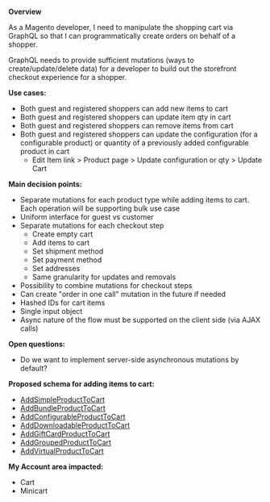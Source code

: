 **Overview**

As a Magento developer, I need to manipulate the shopping cart via GraphQL so that I can programmatically create orders on behalf of a shopper.

GraphQL needs to provide sufficient mutations (ways to create/update/delete data) for a developer to build out the storefront checkout experience for a shopper.

**Use cases:**
- Both guest and registered shoppers can add new items to cart
- Both guest and registered shoppers can update item qty in cart 
- Both guest and registered shoppers can remove items from cart
- Both guest and registered shoppers can update the configuration (for a configurable product) or quantity of a previously added configurable product in cart
    - Edit Item link > Product page > Update configuration or qty > Update Cart 

**Main decision points:**

- Separate mutations for each product type while adding items to cart. Each operation will be supporting bulk use case
- Uniform interface for guest vs customer
- Separate mutations for each checkout step
    - Create empty cart
    - Add items to cart
    - Set shipment method
    - Set payment method
    - Set addresses
    - Same granularity for updates and removals
- Possibility to combine mutations for checkout steps
- Can create "order in one call" mutation in the future if needed
- Hashed IDs for cart items
- Single input object
- Async nature of the flow must be supported on the client side (via AJAX calls)


**Open questions:**

- Do we want to implement server-side asynchronous mutations by default?

**Proposed schema for adding items to cart:**

- [AddSimpleProductToCart](AddSimpleProductToCart.graphqls)
- [AddBundleProductToCart](AddBundleProductToCart.graphqls)
- [AddConfigurableProductToCart](AddConfigurableProductToCart.graphqls)
- [AddDownloadableProductToCart](AddDownloadableProductToCart.graphqls)
- [AddGiftCardProductToCart](AddGiftCardProductToCart.graphqls)
- [AddGroupedProductToCart](AddGroupedProductToCart.graphqls)
- [AddVirtualProductToCart](AddVirtualProductToCart.graphqls)


**My Account area impacted:** 
- Cart
- Minicart

